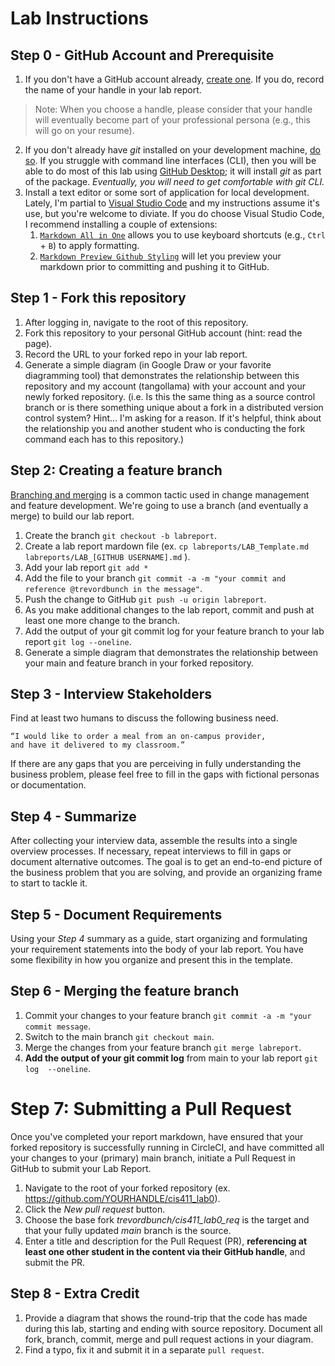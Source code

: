 # Lab Instructions

## Step 0 - GitHub Account and Prerequisite
1. If you don't have a GitHub account already, [create one](https://github.com/join). If you do, record the name of your handle in your lab report.  
> Note: When you choose a handle, please consider that your handle will eventually become part of your professional persona (e.g., this will go on your resume).
2. If you don't already have _git_ installed on your development machine, [do so](https://git-scm.com/downloads).  If you struggle with command line interfaces (CLI), then you will be able to do most of this lab using [GitHub Desktop](https://desktop.github.com/); it will install _git_ as part of the package.  _Eventually, you will need to get comfortable with git CLI._
3. Install a text editor or some sort of application for local development. Lately, I'm partial to [Visual Studio Code](https://code.visualstudio.com/) and my instructions assume it's use, but you're welcome to diviate. If you do choose Visual Studio Code, I recommend installing a couple of extensions: 
   1. [`Markdown All in One`](https://marketplace.visualstudio.com/items?itemName=yzhang.markdown-all-in-one) allows you to use keyboard shortcuts (e.g., `Ctrl` + `B`) to apply formatting.  
   2. [`Markdown Preview Github Styling`](https://marketplace.visualstudio.com/items?itemName=bierner.markdown-preview-github-styles) will let you preview your markdown prior to committing and pushing it to GitHub.



## Step 1 - Fork this repository
1. After logging in, navigate to the root of this repository.
2. Fork this repository to your personal GitHub account (hint: read the page).
3. Record the URL to your forked repo in your lab report.
4. Generate a simple diagram (in Google Draw or your favorite diagramming tool) that demonstrates the relationship between this repository and my account (tangollama) with your account and your newly forked repository. (i.e. Is this the same thing as a source control branch or is there something unique about a fork in a distributed version control system? Hint... I'm asking for a reason. If it's helpful, think about the relationship you and another student who is conducting the fork command each has to this repository.)

## Step 2: Creating a feature branch
[Branching and merging](https://www.atlassian.com/agile/software-development/branching) is a common tactic used in change management and feature development. We're going to use a branch (and eventually a merge) to build our lab report.

1. Create the branch `git checkout -b labreport`.
1. Create a lab report mardown file (ex. `cp labreports/LAB_Template.md labreports/LAB_[GITHUB USERNAME].md` ).
1. Add your lab report `git add *`
1. Add the file to your branch `git commit -a -m "your commit and reference @trevordbunch in the message"`.
1. Push the change to GitHub `git push -u origin labreport`.
1. As you make additional changes to the lab report, commit and push at least one more change to the branch.
7. Add the output of your git commit log for your feature branch to your lab report `git log --oneline`.
8. Generate a simple diagram that demonstrates the relationship between your main and feature branch in your forked repository.

## Step 3 - Interview Stakeholders
Find at least two humans to discuss the following business need.  
```
“I would like to order a meal from an on-campus provider, 
and have it delivered to my classroom.”
```

If there are any gaps that you are perceiving in fully understanding the business problem, please feel free to fill in the gaps with fictional personas or documentation.

## Step 4 - Summarize
After collecting your interview data, assemble the results into a single overview processes.  If necessary, repeat interviews to fill in gaps or document alternative outcomes.  The goal is to get an end-to-end picture of the business problem that you are solving, and provide an organizing frame to start to tackle it.

## Step 5 - Document Requirements
Using your *Step 4* summary as a guide, start organizing and formulating your requirement statements into the body of your lab report.  You have some flexibility in how you organize and present this in the template.

## Step 6 - Merging the feature branch
1. Commit your changes to your feature branch ```git commit -a -m "your commit message```.
2. Switch to the main branch ```git checkout main```.
3. Merge the changes from your feature branch ```git merge labreport```.
4. **Add the output of your git commit log** from main to your lab report ```git log  --oneline```.

# Step 7: Submitting a Pull Request
Once you've completed your report markdown, have ensured that your forked repository is successfully running in CircleCI, and have committed all your changes to your (primary) main branch, initiate a Pull Request in GitHub to submit your Lab Report.
1. Navigate to the root of your forked repository (ex. https://github.com/YOURHANDLE/cis411_lab0).
2. Click the _New pull request_ button.
3. Choose the base fork _trevordbunch/cis411_lab0_req_ is the target and that your fully updated _main_ branch is the source.
4. Enter a title and description for the Pull Request (PR), **referencing at least one other student in the content via their GitHub handle**, and submit the PR.

## Step 8 - Extra Credit
1. Provide a diagram that shows the round-trip that the code has made during this lab, starting and ending with source repository.  Document all fork, branch, commit, merge and pull request actions in your diagram.
2. Find a typo, fix it and submit it in a separate `pull request`.
